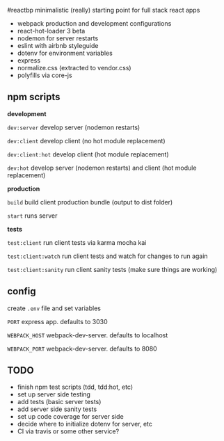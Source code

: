 #reactbp
minimalistic (really) starting point for full stack react apps

- webpack production and development configurations
- react-hot-loader 3 beta
- nodemon for server restarts
- eslint with airbnb styleguide
- dotenv for environment variables
- express
- normalize.css (extracted to vendor.css)
- polyfills via core-js

## npm scripts
**development**

`dev:server` develop server (nodemon restarts)

`dev:client` develop client (no hot module replacement)

`dev:client:hot` develop client (hot module replacement)

`dev:hot` develop server (nodemon restarts) and client (hot module replacement)

**production**

`build` build client production bundle (output to dist folder)

`start` runs server

**tests**

`test:client` run client tests via karma mocha kai

`test:client:watch` run client tests and watch for changes to run again

`test:client:sanity` run client sanity tests (make sure things are working)

## config
create `.env` file and set variables

`PORT` express app. defaults to 3030

`WEBPACK_HOST` webpack-dev-server. defaults to localhost

`WEBPACK_PORT` webpack-dev-server. defaults to 8080

## TODO

- finish npm test scripts (tdd, tdd:hot, etc)
- set up server side testing
- add tests (basic server tests)
- add server side sanity tests
- set up code coverage for server side
- decide where to initialize dotenv for server, etc
- CI via travis or some other service?
